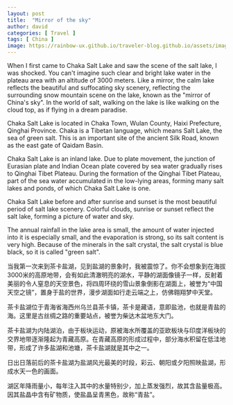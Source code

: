 ```yaml
---
layout: post
title:  "Mirror of the sky"
author: david
categories: [ Travel ]
tags: [ China ]
image: https://rainbow-ux.github.io/traveler-blog.github.io/assets/images/2019-10-02/2019-10-02-caka-salt-lake-cover.jpg
---
```

When I first came to Chaka Salt Lake and saw the scene of the salt lake, I was shocked. You can't imagine such clear and bright lake water in the plateau area with an altitude of 3000 meters. Like a mirror, the calm lake reflects the beautiful and suffocating sky scenery, reflecting the surrounding snow mountain scene on the lake, known as the "mirror of China's sky". In the world of salt, walking on the lake is like walking on the cloud top, as if flying in a dream paradise. 

Chaka Salt Lake is located in Chaka Town, Wulan County, Haixi Prefecture, Qinghai Province. Chaka is a Tibetan language, which means Salt Lake, the sea of green salt. This is an important site of the ancient Silk Road, known as the east gate of Qaidam Basin.

Chaka Salt Lake is an inland lake. Due to plate movement, the junction of Eurasian plate and Indian Ocean plate covered by sea water gradually rises to Qinghai Tibet Plateau. During the formation of the Qinghai Tibet Plateau, part of the sea water accumulated in the low-lying areas, forming many salt lakes and ponds, of which Chaka Salt Lake is one.            

Chaka Salt Lake before and after sunrise and sunset is the most beautiful period of salt lake scenery. Colorful clouds, sunrise or sunset reflect the salt lake, forming a picture of water and sky. 

The annual rainfall in the lake area is small, the amount of water injected into it is especially small, and the evaporation is strong, so its salt content is very high. Because of the minerals in the salt crystal, the salt crystal is blue black, so it is called "green salt". 


当我第一次来到茶卡盐湖，见到盐湖的景象时，我被震惊了。你不会想象到在海拔3000米的高原地带，会有如此清澈明亮的湖水，平静的湖面像镜子一样，反射着美丽的令人窒息的天空景色，将四周环绕的雪山景象倒影在湖面上，被誉为“中国天空之镜”，置身于盐的世界，漫步湖面如行走云端之上，仿佛翱翔梦中天堂。

茶卡盐湖位于青海省海西州乌兰县茶卡镇，茶卡是藏语，意即盐池，也就是青盐的海。这里是古丝绸之路的重要站点，被誉为柴达木盆地东大门。

茶卡盐湖为内陆湖泊，由于板块运动，原被海水所覆盖的亚欧板块与印度洋板块的交界地带逐渐隆起为青藏高原。在青藏高原的形成过程中，部分海水积留在低洼地带，形成了许多盐湖和池塘，茶卡盐湖就是其中之一。

日出日落前后的茶卡盐湖为盐湖风光最美的时段，彩云、朝阳或夕阳照映盐湖，形成水天一色的画面。

湖区年降雨量小，每年注入其中的水量特别少，加上蒸发强烈，故其含盐量极高。因其盐晶中含有矿物质，使盐晶呈青黑色，故称“青盐”。